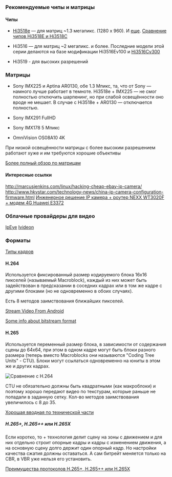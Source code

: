 ### Рекомендуемые чипы и матрицы

#### Чипы

* [Hi3518e](https://github.com/PeterEmbedded/Hi3518E-IP-Camera) — для матриц ~1.3 мегапикс. (1280 х 960). И [еще](https://zftlab.org/pages/2015090300.html). [Сравнение чипов Hi3518E и Hi3518C](http://www.cctvsp.ru/articles/soc-protsessor-ip-kamer-hi3518e-protiv-hi3518c)

* Hi3516 — для матриц ~2 мегапикс. и более. Последние модели этой серии делаются
    на базе модификации Hi3516Ev100 и [Hi3516Cv300](http://support.hkvstar.com/file/Hi3516CV300_DataSheet_Brief.pdf)

* Hi3519 - для высоких разрешений

### Матрицы

* Sony IMX225 и Aptina AR0130, обе 1.3 Мпикс, та, что от Sony — намного лучше работает в темноте. Hi3518e + IMX225 — не смог полностью отключить шарпенинг, но при слабой освещённости оно вроде не мешает. В случае с Hi3518e + AR0130 — отключается полностью.

* Sony IMX291 FullHD 

* Sony IMX178 5 Мпикс 

* OmniVision OS08A10 4K

При низкой освещённости матрицы с более высоким разрешением работают хуже и им требуются хорошие объективы

[Более полный обзор по матрицам](http://www.cctvsp.ru/articles/obzor-i-sravnenie-matrits-dlya-kamer-videonablyudeniya)

#### Интересные ссылки

http://marcusjenkins.com/linux/hacking-cheap-ebay-ip-camera/
http://www.hkvstar.com/technology-news/china-ip-camera-configuration-firmware.html
[Инженерное решение IP камера + роутер NEXX WT3020F + модем 4G Huawei E3372](http://www.youcam.pro/4G-camera)

### Облачные провайдеры для видео

[IpEye](https://www.ipeye.ru/tarify)
[Ivideon](https://ru.ivideon.com/)

### Форматы

[Типы кадров](https://ru.wikipedia.org/wiki/%D0%A2%D0%B8%D0%BF%D1%8B_%D0%BA%D0%B0%D0%B4%D1%80%D0%BE%D0%B2)

#### H.264

Используется фиксированный размер кодируемого блока 16x16 пикселей (называемый
Macroblock), каждый из них может быть задействован в предсказании в соседних
кадрах или в том же кадре с другими блоками (но не одновременно в обоих
случаях).

Есть 8 методов заимствования ближайших пикселей.

[Stream Video From Android](http://cagneymoreau.com/stream-video-android/)

[Some info about bitstream format](https://stackoverflow.com/questions/24884827/possible-locations-for-sequence-picture-parameter-sets-for-h-264-stream/24890903#24890903)

#### H.265

Используется переменный размер блока, в зависимости от содержания сцены до
64x64, при этом в одном кадре могут быть блоки разного размера (теперь вместо
Macroblocks они называются "Coding Tree Units" - CTU). Блоки могут ссылаться
одновременно на юниты в этом же и других кадрах.

![Сравнение с H.264](https://blog.frame.io/wp-content/uploads/2018/09/HEVC-Macroblock2.jpg)

CTU не обязательно должны быть квадратными (как макроблоки) и поэтому хорошо
передают видео по текстурам, которые раньше не попадали в заданную сетку. Кол-во
методов заимствования увеличилось с 8 до 35.

[Хорошая вводная по технической части](http://www.rle.mit.edu/eems/wp-content/uploads/2014/06/H.265-HEVC-Tutorial-2014-ISCAS.pdf)

##### H.265+, H.265++ или H.265X

Если коротко, то + технология делит сцену на зоны с движением и для них отдельно
строит опорные кадры и кадры с изменением движения, а на основную сцену долго
держит один опорный кадр. Но настройки качества сжатия должны оставаться. А сам
битрейт меняется только на CBR, в VBR уже нельзя его установить.

[Преимущества протоколов H.265+, H.265++ или H.265X](http://www.youcam.pro/new-protocol-H265X)

